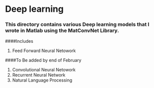 # Deep learning
### This directory contains various Deep learning models that I wrote in Matlab using the MatConvNet Library. 

####Includes
1. Feed Forward Neural Netowork

####To Be added by end of February
1. Convolutional Neural Netowork
2. Recurrent Neural Network
3. Natural Language Processing